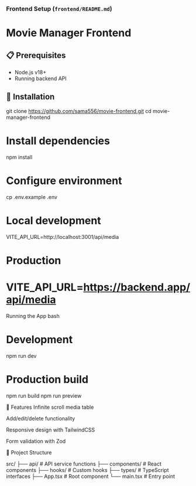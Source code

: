 
### **Frontend Setup** (`frontend/README.md`)
# Movie Manager Frontend

## 📋 Prerequisites
- Node.js v18+
- Running backend API

## 🚀 Installation
git clone https://github.com/sama556/movie-frontend.git
cd movie-manager-frontend

# Install dependencies
npm install

# Configure environment
cp .env.example .env


# Local development
VITE_API_URL=http://localhost:3001/api/media

# Production
# VITE_API_URL=https://backend.app/api/media


Running the App
bash
# Development
npm run dev

# Production build
npm run build
npm run preview

🎨 Features
Infinite scroll media table

Add/edit/delete functionality

Responsive design with TailwindCSS

Form validation with Zod

📁 Project Structure

src/
├── api/            # API service functions
├── components/     # React components
├── hooks/          # Custom hooks
├── types/          # TypeScript interfaces
├── App.tsx         # Root component
└── main.tsx        # Entry point

